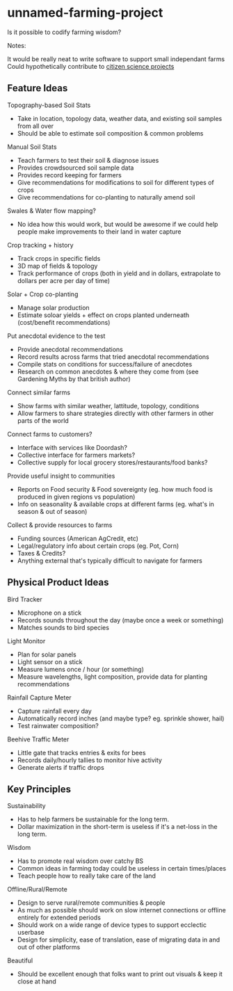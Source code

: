 # unnamed-farming-project

Is it possible to codify farming wisdom?

Notes:

It would be really neat to write software to support small independant farms 
Could hypothetically contribute to [citizen science projects](https://www.nationalgeographic.org/idea/citizen-science-projects/?page=3)

## Feature Ideas

Topography-based Soil Stats

- Take in location, topology data, weather data, and existing soil samples from all over
- Should be able to estimate soil composition & common problems

Manual Soil Stats

- Teach farmers to test their soil & diagnose issues
- Provides crowdsourced soil sample data
- Provides record keeping for farmers
- Give recommendations for modifications to soil for different types of crops
- Give recommendations for co-planting to naturally amend soil

Swales & Water flow mapping?

- No idea how this would work, but would be awesome if we could help people make improvements to their land in water capture

Crop tracking + history

- Track crops in specific fields
- 3D map of fields & topology
- Track performance of crops (both in yield and in dollars, extrapolate to dollars per acre per day of time)

Solar + Crop co-planting

- Manage solar production
- Estimate soloar yields + effect on crops planted underneath (cost/benefit recommendations)

Put anecdotal evidence to the test

- Provide anecdotal recommendations
- Record results across farms that tried anecdotal recommendations
- Compile stats on conditions for success/failure of anecdotes
- Research on common anecdotes & where they come from (see Gardening Myths by that british author)

Connect similar farms

- Show farms with similar weather, lattitude, topology, conditions
- Allow farmers to share strategies directly with other farmers in other parts of the world

Connect farms to customers?

- Interface with services like Doordash?
- Collective interface for farmers markets?
- Collective supply for local grocery stores/restaurants/food banks?

Provide useful insight to communities

- Reports on Food security & Food sovereignty (eg. how much food is produced in given regions vs population)
- Info on seasonality & available crops at different farms (eg. what's in season & out of season)

Collect & provide resources to farms

- Funding sources (American AgCredit, etc)
- Legal/regulatory info about certain crops (eg. Pot, Corn)
- Taxes & Credits?
- Anything external that's typically difficult to navigate for farmers

## Physical Product Ideas

Bird Tracker

- Microphone on a stick
- Records sounds throughout the day (maybe once a week or something)
- Matches sounds to bird species

Light Monitor

- Plan for solar panels
- Light sensor on a stick
- Measure lumens once / hour (or something)
- Measure wavelengths, light composition, provide data for planting recommendations

Rainfall Capture Meter

- Capture rainfall every day
- Automatically record inches (and maybe type? eg. sprinkle shower, hail)
- Test rainwater composition?

Beehive Traffic Meter

- Little gate that tracks entries & exits for bees
- Records daily/hourly tallies to monitor hive activity
- Generate alerts if traffic drops

## Key Principles

Sustainability

- Has to help farmers be sustainable for the long term.
- Dollar maximization in the short-term is useless if it's a net-loss in the long term.

Wisdom

- Has to promote real wisdom over catchy BS
- Common ideas in farming today could be useless in certain times/places
- Teach people how to really take care of the land

Offline/Rural/Remote

- Design to serve rural/remote communities & people
- As much as possible should work on slow internet connections or offline entirely for extended periods
- Should work on a wide range of device types to support ecclectic userbase
- Design for simplicity, ease of translation, ease of migrating data in and out of other platforms

Beautiful

- Should be excellent enough that folks want to print out visuals & keep it close at hand
